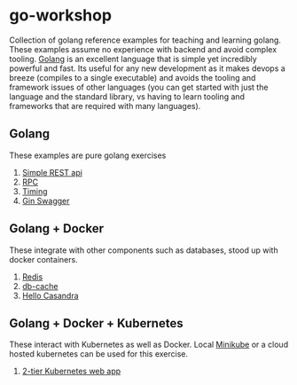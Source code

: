 # go-workshop

Collection of golang reference examples for teaching and learning golang. These examples assume no experience with backend and avoid complex tooling. [Golang](https://golang.org/) is an excellent language that is simple yet incredibly powerful and fast. Its useful for any new development as it makes devops a breeze (compiles to a single executable) and avoids the tooling and framework issues of other languages (you can get started with just the language and the standard library, vs having to learn tooling and frameworks that are required with many languages).  

## Golang

These examples are pure golang exercises

1. [Simple REST api](https://github.com/peterlamar/go-workshop/tree/master/rest-example)
2. [RPC](https://github.com/peterlamar/go-workshop/tree/master/rpc)
3. [Timing](https://github.com/peterlamar/go-workshop/tree/master/timing)
4. [Gin Swagger](https://github.com/peterlamar/go-workshop/tree/master/ginswagger)

## Golang + Docker

These integrate with other components such as databases, stood up with docker containers.

1. [Redis](https://github.com/peterlamar/go-workshop/tree/master/redis)
2. [db-cache](https://github.com/peterlamar/go-workshop/tree/master/db-cache)
3. [Hello Casandra](https://github.com/peterlamar/go-workshop/tree/master/hellocassandra)

## Golang + Docker + Kubernetes

These interact with Kubernetes as well as Docker. Local [Minikube](https://kubernetes.io/docs/setup/minikube/) or a cloud hosted kubernetes can be used for this exercise. 

1. [2-tier Kubernetes web app](https://github.com/peterlamar/go-workshop/tree/master/webdata)
